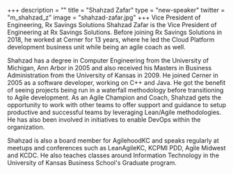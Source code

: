 +++
description = ""
title = "Shahzad Zafar"
type = "new-speaker"
twitter = "m_shahzad_z"
image = "shahzad-zafar.jpg"
+++
Vice President of Engineering, Rx Savings Solutions
Shahzad Zafar is the Vice President of Engineering at Rx Savings Solutions. Before joining Rx Savings Solutions in 2018, he worked at Cerner for 13 years, where he led the Cloud Platform development business unit while being an agile coach as well.

Shahzad has a degree in Computer Engineering from the University of Michigan, Ann Arbor in 2005 and also received his Masters in Business Administration from the University of Kansas in 2009. He joined Cerner in 2005 as a software developer, working on C++ and Java. He got the benefit of seeing projects being run in a waterfall methodology before transitioning to Agile development. As an Agile Champion and Coach, Shahzad gets the opportunity to work with other teams to offer support and guidance to setup productive and successful teams by leveraging Lean/Agile methodologies. He has also been involved in initiatives to enable DevOps within the organization.

Shahzad is also a board member for AgilehoodKC and speaks regularly at meetups and conferences such as LeanAgileKC, KCPMI PDD, Agile Midwest and KCDC. He also teaches classes around Information Technology in the University of Kansas Business School's Graduate program.
